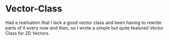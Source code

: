 # Vector-Class
Had a realisation that I lack a good vector class and been having to rewrite parts of it every now and then, so I wrote a simple but quite featured Vector Class for 2D Vectors.

